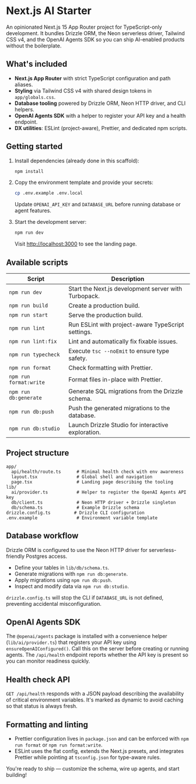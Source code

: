 # Next.js AI Starter

An opinionated Next.js 15 App Router project for TypeScript-only development. It bundles Drizzle ORM, the Neon serverless driver, Tailwind CSS v4, and the OpenAI Agents SDK so you can ship AI-enabled products without the boilerplate.

## What's included

- **Next.js App Router** with strict TypeScript configuration and path aliases.
- **Styling** via Tailwind CSS v4 with shared design tokens in `app/globals.css`.
- **Database tooling** powered by Drizzle ORM, Neon HTTP driver, and CLI helpers.
- **OpenAI Agents SDK** with a helper to register your API key and a health endpoint.
- **DX utilities**: ESLint (project-aware), Prettier, and dedicated npm scripts.

## Getting started

1. Install dependencies (already done in this scaffold):

   ```bash
   npm install
   ```

2. Copy the environment template and provide your secrets:

   ```bash
   cp .env.example .env.local
   ```

   Update `OPENAI_API_KEY` and `DATABASE_URL` before running database or agent features.

3. Start the development server:

   ```bash
   npm run dev
   ```

   Visit [http://localhost:3000](http://localhost:3000) to see the landing page.

## Available scripts

| Script | Description |
| --- | --- |
| `npm run dev` | Start the Next.js development server with Turbopack. |
| `npm run build` | Create a production build. |
| `npm run start` | Serve the production build. |
| `npm run lint` | Run ESLint with project-aware TypeScript settings. |
| `npm run lint:fix` | Lint and automatically fix fixable issues. |
| `npm run typecheck` | Execute `tsc --noEmit` to ensure type safety. |
| `npm run format` | Check formatting with Prettier. |
| `npm run format:write` | Format files in-place with Prettier. |
| `npm run db:generate` | Generate SQL migrations from the Drizzle schema. |
| `npm run db:push` | Push the generated migrations to the database. |
| `npm run db:studio` | Launch Drizzle Studio for interactive exploration. |

## Project structure

```
app/
  api/health/route.ts      # Minimal health check with env awareness
  layout.tsx               # Global shell and navigation
  page.tsx                 # Landing page describing the tooling
lib/
  ai/provider.ts           # Helper to register the OpenAI Agents API key
  db/client.ts             # Neon HTTP driver + Drizzle singleton
  db/schema.ts             # Example Drizzle schema
drizzle.config.ts         # Drizzle CLI configuration
.env.example               # Environment variable template
```

## Database workflow

Drizzle ORM is configured to use the Neon HTTP driver for serverless-friendly Postgres access.

- Define your tables in `lib/db/schema.ts`.
- Generate migrations with `npm run db:generate`.
- Apply migrations using `npm run db:push`.
- Inspect and modify data via `npm run db:studio`.

`drizzle.config.ts` will stop the CLI if `DATABASE_URL` is not defined, preventing accidental misconfiguration.

## OpenAI Agents SDK

The `@openai/agents` package is installed with a convenience helper (`lib/ai/provider.ts`) that registers your API key using `ensureOpenAIConfigured()`. Call this on the server before creating or running agents. The `/api/health` endpoint reports whether the API key is present so you can monitor readiness quickly.

## Health check API

`GET /api/health` responds with a JSON payload describing the availability of critical environment variables. It's marked as dynamic to avoid caching so that status is always fresh.

## Formatting and linting

- Prettier configuration lives in `package.json` and can be enforced with `npm run format` or `npm run format:write`.
- ESLint uses the flat config, extends the Next.js presets, and integrates Prettier while pointing at `tsconfig.json` for type-aware rules.

You're ready to ship — customize the schema, wire up agents, and start building!
